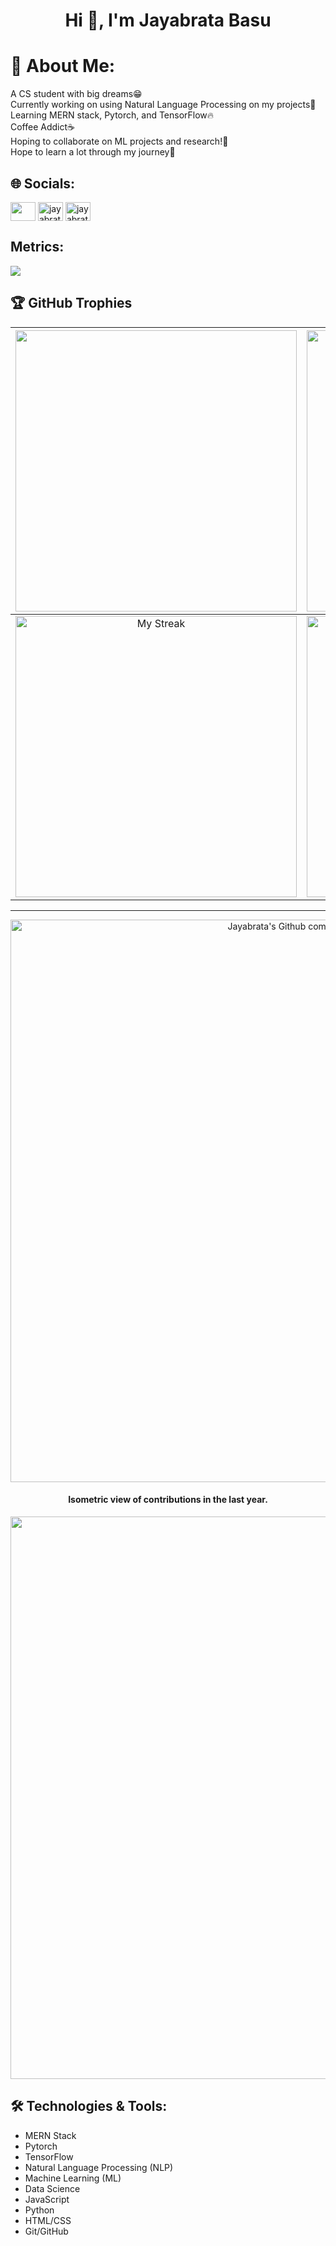 <h1 align="center">Hi 👋, I'm Jayabrata Basu</h1>

# 💫 About Me:

A CS student with big dreams😁<br>Currently working on using Natural Language Processing on my projects🌱<br>Learning MERN stack, Pytorch, and TensorFlow🔥<br>Coffee Addict☕<br>Hoping to collaborate on ML projects and research!🔬<br>Hope to learn a lot through my journey💫

## 🌐 Socials:

<a href="https://linkedin.com/in/jayabratabasu" target="blank"><img align="center" src="https://raw.githubusercontent.com/rahuldkjain/github-profile-readme-generator/master/src/images/icons/Social/linked-in-alt.svg"  height="30" width="40" /></a>
<a href="https://www.hackerrank.com/jayabratabasu" target="blank"><img align="center" src="https://raw.githubusercontent.com/rahuldkjain/github-profile-readme-generator/master/src/images/icons/Social/hackerrank.svg" alt="jayabratabasu" height="30" width="40" /></a>
<a href="https://www.leetcode.com/jayabratabasu" target="blank"><img align="center" src="https://raw.githubusercontent.com/rahuldkjain/github-profile-readme-generator/master/src/images/icons/Social/leet-code.svg" alt="jayabratabasu" height="30" width="40" /></a>
</p>

## Metrics:

[![](https://visitcount.itsvg.in/api?id=JayabrataBasu&icon=0&color=0)](https://visitcount.itsvg.in)

## 🏆 GitHub Trophies
| <img width="450em" src="https://github-profile-trophy.vercel.app/?username=JayabrataBasu&theme=onedark&row=2&column=4&margin-w=10&margin-h=15&no-bg=true)](https://github.com/ryo-ma/github-profile-trophy"> | <img  width="450em" src="https://github-readme-stats.vercel.app/api/top-langs?username=JayabrataBasu&show_icons=true&locale=en&layout=compact&theme=onedark"/> |
| :-----------------------------------------------------------------------------------------------------------------------------------------------------------------------------------------------------: | :--------------------------------------------------------------------------------------------------------------------------------------------------------------------------------------: |
|                                           <img  width="450em"   src="https://streak-stats.demolab.com?user=JayabrataBasu&theme=onedark" alt="My Streak" />                                           |  <img width="450em" align="center" alt="Github stats"  src="https://github-readme-stats.vercel.app/api?username=JayabrataBasu&show_icons=true&count_private=true&theme=onedark" />   |

---

<p align="center"> <img  width="900em" alt="Jayabrata's Github comitte snake"  src="https://github.com/JayabrataBasu/JayabrataBasu/snek.svg" /> </p> 
<h4 align="center">Isometric view of contributions in the last year.</h4>
	  
<p align="center">
	<a href="./profile-3d-contrib/profile-night-green.svg">
		<img width="900em" src="./profile-3d-contrib/profile-night-green.svg">
	</a>
</p>





## 🛠️ Technologies & Tools:
- MERN Stack
- Pytorch
- TensorFlow
- Natural Language Processing (NLP)
- Machine Learning (ML)
- Data Science
- JavaScript
- Python
- HTML/CSS
- Git/GitHub

<!---
JayabrataBasu/JayabrataBasu is a ✨ special ✨ repository because its `README.md` (this file) appears on your GitHub profile.
You can click the Preview link to take a look at your changes.
--->
